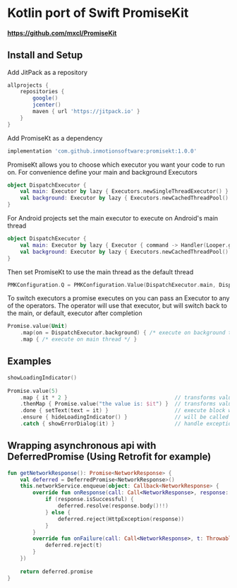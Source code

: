 
# Kotlin port of Swift PromiseKit
#### https://github.com/mxcl/PromiseKit

## Install and Setup

Add JitPack as a repository
```groovy
allprojects {
    repositories {
        google()
        jcenter()
        maven { url 'https://jitpack.io' }
    }
}
```

Add PromiseKt as a dependency
```groovy
implementation 'com.github.inmotionsoftware:promisekt:1.0.0'
```

PromiseKt allows you to choose which executor you want your code to run on.
For convenience define your main and background Executors

```kotlin
object DispatchExecutor {
    val main: Executor by lazy { Executors.newSingleThreadExecutor() }
    val background: Executor by lazy { Executors.newCachedThreadPool() }
}
```


For Android projects set the main executor to execute on Android's main thread
```kotlin
object DispatchExecutor {
    val main: Executor by lazy { Executor { command -> Handler(Looper.getMainLooper()).post(command) } }
    val background: Executor by lazy { Executors.newCachedThreadPool() }
}
```

Then set PromiseKt to use the main thread as the default thread

```kotlin
PMKConfiguration.Q = PMKConfiguration.Value(DispatchExecutor.main, DispatchExecutor.main)
```

To switch executors a promise executes on you can pass an Executor to any of the operators. 
The operator will use that executor, but will switch back to the main, or default, executor after completion

```kotlin
Promise.value(Unit)
    .map(on = DispatchExecutor.background) { /* execute on background thread */ }
    .map { /* execute on main thread */ }
```

## Examples
```kotlin
showLoadingIndicator()
        
Promise.value(5)
    .map { it * 2 }                                  // transforms value
    .thenMap { Promise.value("the value is: $it") }  // transforms value, but must return another Promise or Guarantee
    .done { setText(text = it) }                     // execute block when promise is complete
    .ensure { hideLoadingIndicator() }               // will be called even if promise fails
    .catch { showErrorDialog(it) }                   // handle exceptions
```

## Wrapping asynchronous api with DeferredPromise (Using Retrofit for example)
```kotlin
fun getNetworkResponse(): Promise<NetworkResponse> {
    val deferred = DeferredPromise<NetworkResponse>()
    this.networkService.enqueue(object: Callback<NetworkResponse> {
        override fun onResponse(call: Call<NetworkResponse>, response: Response<NetworkResponse>) {
            if (response.isSuccessful) {
                deferred.resolve(response.body()!!)
            } else {
                deferred.reject(HttpException(response))
            }
        }
        override fun onFailure(call: Call<NetworkResponse>, t: Throwable) {
            deferred.reject(t)
        }
    })
    
    return deferred.promise
}
```
